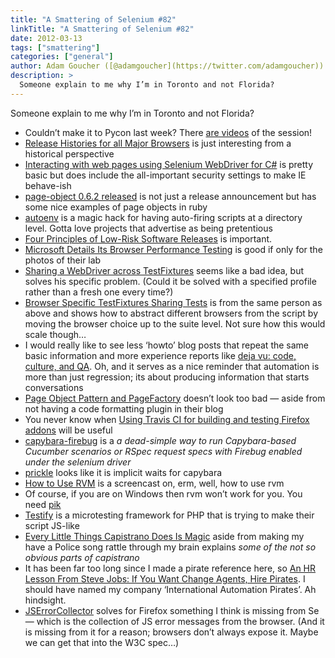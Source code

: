 ```yaml
---
title: "A Smattering of Selenium #82"
linkTitle: "A Smattering of Selenium #82"
date: 2012-03-13
tags: ["smattering"]
categories: ["general"]
author: Adam Goucher ([@adamgoucher](https://twitter.com/adamgoucher))
description: >
  Someone explain to me why I’m in Toronto and not Florida?
---
```


Someone explain to me why I’m in Toronto and not Florida?

*   Couldn’t make it to Pycon last week? There [are videos](http://pyvideo.org/category/17/pycon-us-2012) of the session!
*   [Release Histories for all Major Browsers](http://www.impressivewebs.com/release-history-major-browsers/) is just interesting from a historical perspective
*   [Interacting with web pages using Selenium WebDriver for C#](http://www.jimmycollins.org/blog/?p=583) is pretty basic but does include the all-important security settings to make IE behave-ish
*   [page-object 0.6.2 released](http://www.cheezyworld.com/2012/02/23/page-object-0-6-2-released/) is not just a release announcement but has some nice examples of page objects in ruby
*   [autoenv](https://github.com/kennethreitz/autoenv) is a magic hack for having auto-firing scripts at a directory level. Gotta love projects that advertise as being pretentious
*   [Four Principles of Low-Risk Software Releases](http://www.informit.com/articles/printerfriendly.aspx?p=1833567) is important.
*   [Microsoft Details Its Browser Performance Testing](http://www.pcmag.com/article2/0,2817,2400346,00.asp) is good if only for the photos of their lab
*   [Sharing a WebDriver across TestFixtures](http://www.tomdupont.net/2012/02/sharing-webdriver-across-testfixtures.html) seems like a bad idea, but solves his specific problem. (Could it be solved with a specified profile rather than a fresh one every time?)
*   [Browser Specific TestFixtures Sharing Tests](http://www.tomdupont.net/2012/02/browser-specific-testfixtures-sharing.html) is from the same person as above and shows how to abstract different browsers from the script by moving the browser choice up to the suite level. Not sure how this would scale though…
*   I would really like to see less ‘howto’ blog posts that repeat the same basic information and more experience reports like [deja vu: code, culture, and QA](http://chrismcmahonsblog.blogspot.com/2012/02/deja-vu-code-culture-and-qa.html). Oh, and it serves as a nice reminder that automation is more than just regression; its about producing information that starts conversations
*   [Page Object Pattern and PageFactory](http://www.intexsoft.com/blog/item/34-selenium-webdriver-page-object-pattern-and-pagefactory.html) doesn’t look too bad — aside from not having a code formatting plugin in their blog
*   You never know when [Using Travis CI for building and testing Firefox addons](http://www.theautomatedtester.co.uk/blog/2012/using-travis-ci-for-building-and-testing-firefox-addons.html) will be useful
*   [capybara-firebug](https://github.com/jfirebaugh/capybara-firebug) is a _a dead-simple way to run Capybara-based Cucumber scenarios or RSpec request specs with Firebug enabled under the selenium driver_
*   [prickle](https://github.com/ExtractMethod/prickle) looks like it is implicit waits for capybara
*   [How to Use RVM](http://screencasts.org/episodes/how-to-use-rvm) is a screencast on, erm, well, how to use rvm
*   Of course, if you are on Windows then rvm won’t work for you. You need [pik](https://github.com/vertiginous/pik)
*   [Testify](http://tutorialzine.com/2011/11/lets-write-some-tests-testify-php/) is a microtesting framework for PHP that is trying to make their script JS-like
*   [Every Little Things Capistrano Does Is Magic](http://www.rubyfleebie.com/every-little-things-capistrano-does-is-magic/) aside from making my have a Police song rattle through my brain explains _some of the not so obvious parts of capistrano_
*   It has been far too long since I made a pirate reference here, so [An HR Lesson From Steve Jobs: If You Want Change Agents, Hire Pirates](http://www.fastcodesign.com/1665840/an-hr-lesson-from-steve-jobs-if-you-want-change-agents-hire-pirates). I should have named my company ‘International Automation Pirates’. Ah hindsight.
*   [JSErrorCollector](https://github.com/mguillem/JSErrorCollector) solves for Firefox something I think is missing from Se — which is the collection of JS error messages from the browser. (And it is missing from it for a reason; browsers don’t always expose it. Maybe we can get that into the W3C spec…)